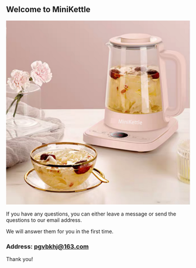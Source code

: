 ## Welcome to MiniKettle

![Image](icon-1024.png)

If you have any questions, you can either leave a message or send the questions to our email address.

We will answer them for you in the first time.

### Address: pgvbkhj@163.com

Thank you!
